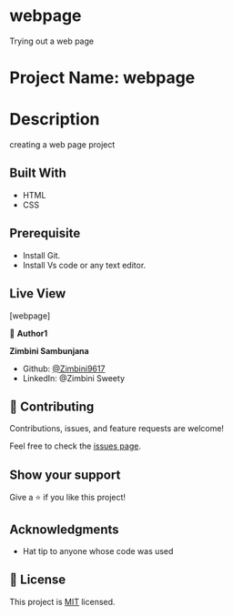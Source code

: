 # webpage

Trying out a web page

# Project Name: webpage

# Description

creating a web page project

## Built With

- HTML
- CSS

## Prerequisite

- Install Git.
- Install Vs code or any text editor.

## Live View

[webpage]

👤 **Author1**

**Zimbini Sambunjana**

- Github: [ @Zimbini9617](https://github.com/Zimbini9617)
- LinkedIn: @Zimbini Sweety

## 🤝 Contributing

Contributions, issues, and feature requests are welcome!

Feel free to check the [issues page](../../issues/).

## Show your support

Give a ⭐️ if you like this project!

## Acknowledgments

- Hat tip to anyone whose code was used

## 📝 License

This project is [MIT](./MIT.md) licensed.
